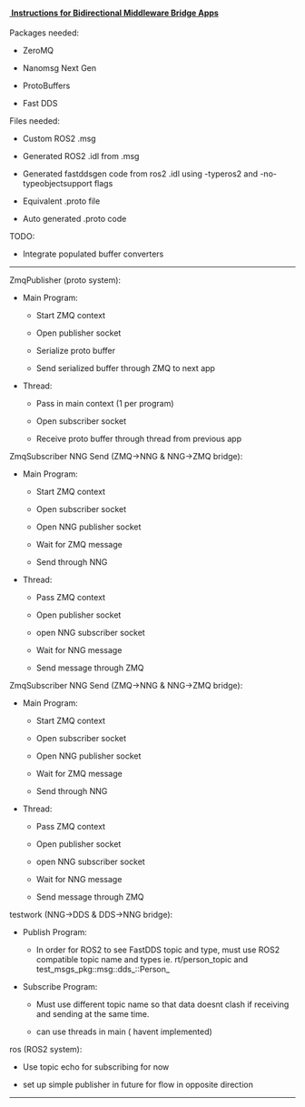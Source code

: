 #### <u> Instructions for Bidirectional Middleware Bridge Apps</u>

Packages needed:

- ZeroMQ

- Nanomsg Next Gen

- ProtoBuffers

- Fast DDS

Files needed:

- Custom ROS2 .msg

- Generated ROS2 .idl from .msg

- Generated fastddsgen code from ros2 .idl using -typeros2 and -no-typeobjectsupport flags

- Equivalent .proto file

- Auto generated .proto code

TODO:

- Integrate populated buffer converters

---

ZmqPublisher (proto system):

- Main Program:
  
  - Start ZMQ context
  
  - Open publisher socket
  
  - Serialize proto buffer 
  
  - Send serialized buffer through ZMQ to next app

- Thread:
  
  - Pass in main context (1 per program)
  
  - Open subscriber socket
  
  - Receive proto buffer through thread from previous app

ZmqSubscriber NNG Send (ZMQ->NNG & NNG->ZMQ bridge):

- Main Program:
  
  - Start ZMQ context
  
  - Open subscriber socket
  
  - Open NNG publisher socket
  
  - Wait for ZMQ message
  
  - Send through NNG

- Thread:
  
  - Pass ZMQ context
  
  - Open publisher socket
  
  - open NNG subscriber socket
  
  - Wait for NNG message
  
  - Send message through ZMQ

ZmqSubscriber NNG Send (ZMQ->NNG & NNG->ZMQ bridge):

- Main Program:
  
  - Start ZMQ context
  
  - Open subscriber socket
  
  - Open NNG publisher socket
  
  - Wait for ZMQ message
  
  - Send through NNG

- Thread:
  
  - Pass ZMQ context
  
  - Open publisher socket
  
  - open NNG subscriber socket
  
  - Wait for NNG message
  
  - Send message through ZMQ

testwork (NNG->DDS & DDS->NNG bridge):

- Publish Program:
  
  - In order for ROS2 to see FastDDS topic and type, must use ROS2 compatible topic name and types ie. rt/person_topic and test_msgs_pkg::msg::dds_::Person_

- Subscribe Program:
  
  - Must use different topic name so that data doesnt clash if receiving and sending at the same time.
  
  - can use threads in main ( havent implemented)

ros  (ROS2 system):

- Use topic echo for subscribing for now

- set up simple publisher in future for flow in opposite direction

---
